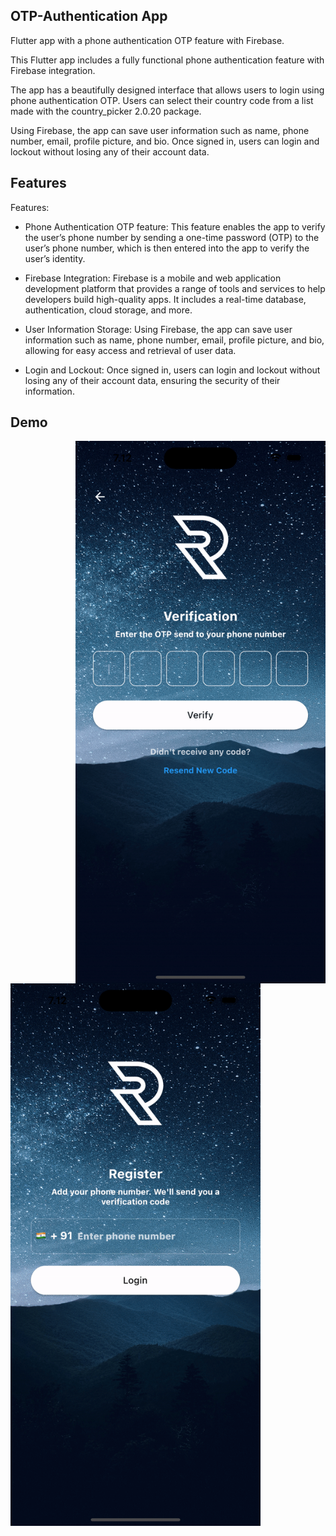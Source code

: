 
## OTP-Authentication App
Flutter app with a phone authentication OTP feature with Firebase.

This Flutter app includes a fully functional phone authentication feature with Firebase integration.

The app has a beautifully designed interface that allows users to login using phone authentication OTP. Users can select their country code from a list made with the country_picker 2.0.20 package.

Using Firebase, the app can save user information such as name, phone number, email, profile picture, and bio. Once signed in, users can login and lockout without losing any of their account data.


## Features

Features:

- Phone Authentication OTP feature: This feature enables the app to verify the user’s phone number by sending a one-time password (OTP) to the user’s phone number, which is then entered into the app to verify the user’s identity.

- Firebase Integration: Firebase is a mobile and web application development platform that provides a range of tools and services to help developers build high-quality apps. It includes a real-time database, authentication, cloud storage, and more.

- User Information Storage: Using Firebase, the app can save user information such as name, phone number, email, profile picture, and bio, allowing for easy access and retrieval of user data.

- Login and Lockout: Once signed in, users can login and lockout without losing any of their account data, ensuring the security of their information.
## Demo

<img align="right" alt="Coding" width="400" src="https://github.com/KankareDEV/OTP-Authentication/blob/main/otp_gif1.gif">

<img align="left" alt="Coding" width="400" src="https://github.com/KankareDEV/OTP-Authentication/blob/main/otp2.gif">
